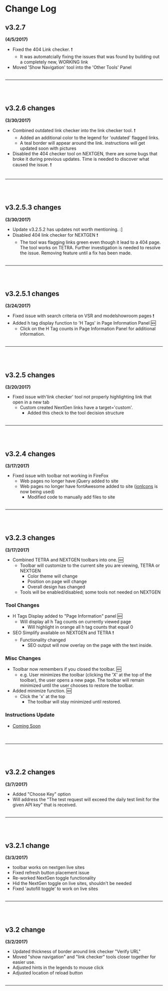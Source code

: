 # Change Log
## v3.2.7
**(4/5/2017)**
* Fixed the 404 Link checker. :exclamation:
  * It was automatcially fixing the issues that was found by building out a completely new, WORKING link
* Moved 'Show Navigation' tool into the 'Other Tools' Panel
<br><br>  
----------------------------------------
<br><br>
## v3.2.6 changes
**(3/30/2017)**
* Combined outdated link checker into the link checker tool. :exclamation:
  * Added an additional color to the legend for 'outdated' flagged links.
  * A teal border will appear around the link. instructions will get updated soon with pictures
* Disabled the 404 checker tool on NEXTGEN, there are some bugs that broke it during previous updates. Time is needed to discover what caused the issue. :exclamation:
<br><br>  
----------------------------------------
<br><br>
## v3.2.5.3 changes
**(3/30/2017)**
* Update v3.2.5.2 has updates not worth mentioning.  :]
* Disabled 404 link checker for NEXTGEN :exclamation:
  * The tool was flagging links green even though it lead to a 404 page.  The tool works on TETRA.  Further investigation is needed to resolve the issue.  Removing feature until a fix has been made.
<br><br>  
----------------------------------------
<br><br>
## v3.2.5.1 changes
**(3/24/2017)**
* Fixed issue with search criteria on VSR and modelshowroom pages :exclamation:
* Added h tag display function to 'H Tags' in Page Information Panel :new:
  * Click on the H Tag counts in Page Information Panel for additional information.
<br><br>  
----------------------------------------
<br><br>
## v3.2.5 changes
**(3/20/2017)**
* Fixed issue with'link checker' tool not properly highlighting link that open in a new tab
  * Custom created NextGen links have a target='custom'.
    * Added this check to the tool decision structure
<br><br>  
----------------------------------------
<br><br>
## v3.2.4 changes
**(3/17/2017)**
* Fixed issue with toolbar not working in FireFox
  * Web pages no longer have jQuery added to site
  * Web pages no longer have fontAwesome added to site ([ionIcons](http://ionicons.com/) is now being used)
    * Modified code to manually add files to site
<br><br>  
----------------------------------------
<br><br>
## v3.2.3 changes
**(3/17/2017)**
* Combined TETRA and NEXTGEN toolbars into one. :new:
  * Toolbar will customize to the current site you are viewing, TETRA or NEXTGEN
    * Color theme will change
    * Position on page will change
    * Overall design has changed
  * Tools will be enabled/disabled; some tools not needed on NEXTGEN
### Tool Changes
* H Tags Display added to "Page Information" panel :new:
  * Will display all h Tag counts on currently viewed page
    * Will highlight in orange all h tag counts that equal 0
* SEO Simplify available on NEXTGEN and TETRA :exclamation:
  * Functionality changed
    * SEO output will now overlay on the page with the text inside.
### Misc Changes
* Toolbar now remembers if you closed the toolbar. :new:
  * e.g. User minimizes the toolbar (clicking the 'X' at the top of the toolbar), the user opens a new page.  The toolbar will remain minimized until the user chooses to restore the toolbar.<br>
* Added minimize function. :new:
  * Click the 'x' at the top
    * The toolbar will stay minimized until restored.
  
### Instructions Update
* [Coming Soon](https://github.com/cirept/NextGen/blob/master/README.md)<br>
<br><br>  
----------------------------------------
<br><br>
## v3.2.2 changes
**(3/7/2017)**
- Added "Choose Key" option
- Will address the "The test request will exceed the daily test limit for the given API key" that is received.
<br><br>
----------------------------------------
<br><br>
## v3.2.1 change
**(3/3/2017)**
- toolbar works on nextgen live sites
- Fixed refresh button placement issue
- Re-worked NextGen toggle functionality
- Hid the NextGen toggle on live sites, shouldn't be needed
- Fixed 'autofill toggle' to work on live sites
<br><br>
----------------------------------------
<br><br>
## v3.2 change
**(3/2/2017)**
- Updated thickness of border around link checker "Verify URL"
- Moved "show navigation" and "link checker" tools closer together for easier use.
- Adjusted hints in the legends to mouse click
- Adjusted location of reload button
<br><br>
----------------------------------------
